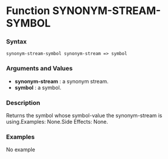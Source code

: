 <!-- Generated on 05/10/2020 by https://github.com/anto2oo/clhs-evolved -->

# Function SYNONYM-STREAM-SYMBOL

### Syntax
`synonym-stream-symbol synonym-stream => symbol`  


### Arguments and Values
- **synonym-stream** : a synonym stream.   
- **symbol** : a symbol.   


### Description
Returns the symbol whose symbol-value the synonym-stream is using.Examples: None.Side Effects: None.



### Examples
No example  
